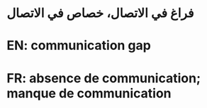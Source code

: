 # فراغ في الاتصال، خصاص في الاتصال

# EN: communication gap

# FR: absence de communication; manque de communication
